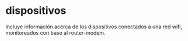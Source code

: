 # dispositivos
Incluye información acerca de los dispositivos conectados a una red wifi, monitoreados con base al router-modem.
